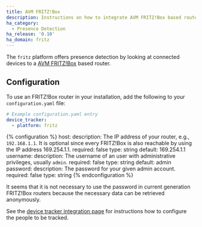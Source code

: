 ```yaml
---
title: AVM FRITZ!Box
description: Instructions on how to integrate AVM FRITZ!Box based routers into Home Assistant.
ha_category:
  - Presence Detection
ha_release: '0.10'
ha_domain: fritz
---
```


The `fritz` platform offers presence detection by looking at connected devices to a [AVM FRITZ!Box](https://avm.de/produkte/fritzbox/) based router.

## Configuration

To use an FRITZ!Box router in your installation, add the following to your `configuration.yaml` file:

```yaml
# Example configuration.yaml entry
device_tracker:
  - platform: fritz
```

{% configuration %}
host:
  description: The IP address of your router, e.g., `192.168.1.1`. It is optional since every FRITZ!Box is also reachable by using the IP address 169.254.1.1.
  required: false
  type: string
  default: 169.254.1.1
username:
  description: The username of an user with administrative privileges, usually `admin`.
  required: false
  type: string
  default: admin
password:
  description: The password for your given admin account.
  required: false
  type: string
{% endconfiguration %}

<div class='note'>
It seems that it is not necessary to use the password in current generation FRITZ!Box routers because the necessary data can be retrieved anonymously.
</div>

See the [device tracker integration page](/integrations/device_tracker/) for instructions how to configure the people to be tracked.
